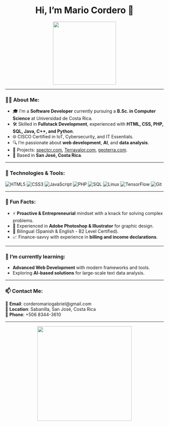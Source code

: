<h1 align="center"> Hi, I’m Mario Cordero 👋 </h1>
<p align="center">
  <img src="https://media.giphy.com/media/j2pOGeGYKe2xCCKwfi/giphy.gif" width="200">
</p>

---

### 👨‍💻 About Me:
- 🎓 I’m a **Software Developer** currently pursuing a **B.Sc. in Computer Science** at Universidad de Costa Rica.
- 🛠️ Skilled in **Fullstack Development**, experienced with **HTML, CSS, PHP, SQL, Java, C++, and Python**.
- 🌐 CISCO Certified in IoT, Cybersecurity, and IT Essentials.
- 🔍 I’m passionate about **web development**, **AI**, and **data analysis**.
- 🚀 Projects: [spectcr.com](https://spectcr.com), [Terravalor.com](https://terravalor.com), [geoterra.com](http://163.178.171.105/).
- 📍 Based in **San José, Costa Rica**.

---

### 🔧 Technologies & Tools:
![HTML5](https://img.shields.io/badge/-HTML5-E34F26?logo=html5&logoColor=white&style=flat)
![CSS3](https://img.shields.io/badge/-CSS3-1572B6?logo=css3&logoColor=white&style=flat)
![JavaScript](https://img.shields.io/badge/-JavaScript-F7DF1E?logo=javascript&logoColor=black&style=flat)
![PHP](https://img.shields.io/badge/-PHP-777BB4?logo=php&logoColor=white&style=flat)
![SQL](https://img.shields.io/badge/-SQL-4479A1?logo=sqlite&logoColor=white&style=flat)
![Linux](https://img.shields.io/badge/-Linux-FCC624?logo=linux&logoColor=black&style=flat)
![TensorFlow](https://img.shields.io/badge/-TensorFlow-FF6F00?logo=tensorflow&logoColor=white&style=flat)
![Git](https://img.shields.io/badge/-Git-F05032?logo=git&logoColor=white&style=flat)

---

### 🌟 Fun Facts:
- ⚡ **Proactive & Entrepreneurial** mindset with a knack for solving complex problems.
- 🎨 Experienced in **Adobe Photoshop & Illustrator** for graphic design.
- 📘 Bilingual (Spanish & English - B2 Level Certified).
- 📈 Finance-savvy with experience in **billing and income declarations**.

---

### 🌱 I’m currently learning:
- **Advanced Web Development** with modern frameworks and tools.
- Exploring **AI-based solutions** for large-scale text data analysis.

---

### 📫 Contact Me:
<p>
  📧 <b>Email</b>: corderomariogabriel@gmail.com <br>
  📍 <b>Location</b>: Sabanilla, San José, Costa Rica <br>
  📱 <b>Phone</b>: +506 8344-3610
</p>

---

<p align="center">
  <img src="https://media.giphy.com/media/3o7aD2saalBwwftBIY/giphy.gif" width="300">
</p>
